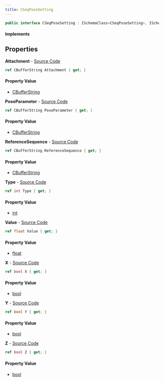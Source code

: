 ```yaml
---
title: CSeqPoseSetting
---
```


```csharp
public interface CSeqPoseSetting : ISchemaClass<CSeqPoseSetting>, ISchemaField, ISchemaClass, INativeHandle
```

#### Implements

## Properties

**Attachment** - [Source Code](https://github.com/swiftly-solution/swiftlys2/blob/main/managed/src/SwiftlyS2.Generated/Schemas/Interfaces/CSeqPoseSetting.cs#L18)

```csharp
ref CBufferString Attachment { get; }
```

#### Property Value

- [CBufferString](/docs/api/shared/natives/cbufferstring)

**PoseParameter** - [Source Code](https://github.com/swiftly-solution/swiftlys2/blob/main/managed/src/SwiftlyS2.Generated/Schemas/Interfaces/CSeqPoseSetting.cs#L16)

```csharp
ref CBufferString PoseParameter { get; }
```

#### Property Value

- [CBufferString](/docs/api/shared/natives/cbufferstring)

**ReferenceSequence** - [Source Code](https://github.com/swiftly-solution/swiftlys2/blob/main/managed/src/SwiftlyS2.Generated/Schemas/Interfaces/CSeqPoseSetting.cs#L20)

```csharp
ref CBufferString ReferenceSequence { get; }
```

#### Property Value

- [CBufferString](/docs/api/shared/natives/cbufferstring)

**Type** - [Source Code](https://github.com/swiftly-solution/swiftlys2/blob/main/managed/src/SwiftlyS2.Generated/Schemas/Interfaces/CSeqPoseSetting.cs#L30)

```csharp
ref int Type { get; }
```

#### Property Value

- [int](https://learn.microsoft.com/dotnet/api/system.int32)

**Value** - [Source Code](https://github.com/swiftly-solution/swiftlys2/blob/main/managed/src/SwiftlyS2.Generated/Schemas/Interfaces/CSeqPoseSetting.cs#L22)

```csharp
ref float Value { get; }
```

#### Property Value

- [float](https://learn.microsoft.com/dotnet/api/system.single)

**X** - [Source Code](https://github.com/swiftly-solution/swiftlys2/blob/main/managed/src/SwiftlyS2.Generated/Schemas/Interfaces/CSeqPoseSetting.cs#L24)

```csharp
ref bool X { get; }
```

#### Property Value

- [bool](https://learn.microsoft.com/dotnet/api/system.boolean)

**Y** - [Source Code](https://github.com/swiftly-solution/swiftlys2/blob/main/managed/src/SwiftlyS2.Generated/Schemas/Interfaces/CSeqPoseSetting.cs#L26)

```csharp
ref bool Y { get; }
```

#### Property Value

- [bool](https://learn.microsoft.com/dotnet/api/system.boolean)

**Z** - [Source Code](https://github.com/swiftly-solution/swiftlys2/blob/main/managed/src/SwiftlyS2.Generated/Schemas/Interfaces/CSeqPoseSetting.cs#L28)

```csharp
ref bool Z { get; }
```

#### Property Value

- [bool](https://learn.microsoft.com/dotnet/api/system.boolean)

